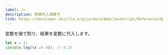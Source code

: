 ```yaml
---
label: /=
description: 除算代入演算子
link: https://developer.mozilla.org/ja/docs/Web/JavaScript/Reference/Operators/Division_assignment
---
```


変数を値で割り、結果を変数に代入します。

```typescript
let x = 1;
console.log((x /= 4)); // 0.25
```
